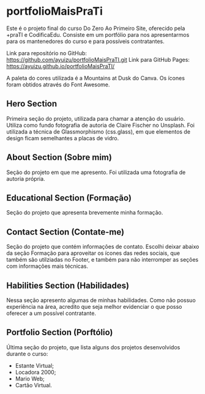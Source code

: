 # portfolioMaisPraTi

Este é o projeto final do curso Do Zero Ao Primeiro Site, oferecido pela +praTI e CodificaEdu. Consiste em um portfólio para nos apresentarmos para os mantenedores do curso e para possíveis contratantes.

Link para repositório no GitHub: https://github.com/ayuizu/portfolioMaisPraTI.git
Link para GitHub Pages: https://ayuizu.github.io/portfolioMaisPraTI/

A paleta do cores utilizada é a Mountains at Dusk do Canva.
Os ícones foram obtidos através do Font Awesome.

## Hero Section

Primeira seção do projeto, utilizada para chamar a atenção do usuário.
Utiliza como fundo fotografia de autoria de Claire Fischer no Unsplash.
Foi utilizada a técnica de Glassmorphismo (css.glass), em que elementos de design ficam semelhantes a placas de vidro.

## About Section (Sobre mim)

Seção do projeto em que me apresento.
Foi utilizada uma fotografia de autoria própria.

## Educational Section (Formação)

Seção do projeto que apresenta brevemente minha formação.

## Contact Section (Contate-me)

Seção do projeto que contém informações de contato.
Escolhi deixar abaixo da seção Formação para aproveitar os ícones das redes sociais, que também são utilziadas no Footer, e também para não interromper as seções com informações mais técnicas.

## Habilities Section (Habilidades)

Nessa seção apresento algumas de minhas habilidades.
Como não possuo experiência na área, acredito que seja melhor evidenciar o que posso oferecer a um possível contratante.

## Portfolio Section (Porftólio)

Última seção do projeto, que lista alguns dos projetos desenvolvidos durante o curso:

- Estante Virtual;
- Locadora 2000;
- Mario Web;
- Cartão Virtual.
